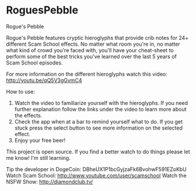 RoguesPebble
============

Rogue's Pebble

Rogue's Pebble features cryptic hieroglyphs that provide crib notes for 24+ different Scam School effects.  No matter what room you're in, no matter what kind of crowd you're faced with, you'll have your cheat-sheet to perform some of the best tricks you've learned over the last 5 years of Scam School episodes.

For more information on the different hieroglyphs watch this video: http://youtu.be/qQ5V3gGvmC4

How to use:
1) Watch the video to familiarize yourself with the hieroglyphs. If you need further explanation follow the links under the video to learn more about the effects.
2) Check the app when at a bar to remind yourself what to do. If you get stuck press the select button to see more   information on the selected effect.
3) Enjoy your free beer!

This project is open source. If you find a better watch to do things please let me know! I'm still learning.

Tip the developer in DogeCoin: DBheUX1P1bcGyjzaFk6BvohwF591EZoKbU
Watch Scam School: http://www.youtube.com/user/scamschool
Watch the NSFW Show: http://diamondclub.tv/
